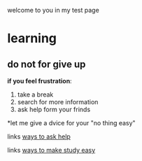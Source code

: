 welcome to you in my test page 
# learning 


## do not for give up

**if you feel frustration**:

1. take a break
1. search for more information 
1. ask help form your frinds

*let me give  a dvice for your "no thing easy"

links [ways to ask help](https://www.psychologytoday.com/us/blog/in-practice/201610/7-effective-ways-ask-help-and-get-it) 

links [ways to make study easy](https://www.wikihow.com/Study) 